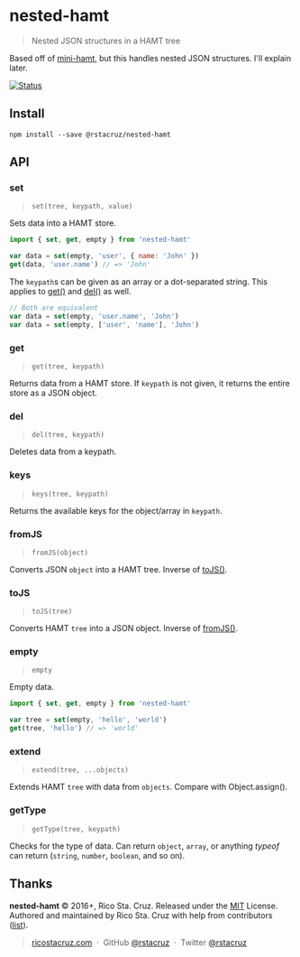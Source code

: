# nested-hamt

> Nested JSON structures in a HAMT tree

Based off of [mini-hamt], but this handles nested JSON structures. I'll explain later.

[![Status](https://travis-ci.org/rstacruz/nested-hamt.svg?branch=master)](https://travis-ci.org/rstacruz/nested-hamt "See test builds")

[mini-hamt]: https://www.npmjs.com/package/mini-hamt

## Install

```
npm install --save @rstacruz/nested-hamt
```

## API

### set

> `set(tree, keypath, value)`

Sets data into a HAMT store.

```js
import { set, get, empty } from 'nested-hamt'

var data = set(empty, 'user', { name: 'John' })
get(data, 'user.name') // => 'John'
```

The `keypath`s can be given as an array or a dot-separated string. This applies to [get()](#get) and [del()](#del) as well.

```js
// Both are equivalent
var data = set(empty, 'user.name', 'John')
var data = set(empty, ['user', 'name'], 'John')
```

### get

> `get(tree, keypath)`

Returns data from a HAMT store. If `keypath` is not given, it returns the entire store as a JSON object.

### del

> `del(tree, keypath)`

Deletes data from a keypath.

### keys

> `keys(tree, keypath)`

Returns the available keys for the object/array in `keypath`.

### fromJS

> `fromJS(object)`

Converts JSON `object` into a HAMT tree. Inverse of [toJS()](#tojs).

### toJS

> `toJS(tree)`

Converts HAMT `tree` into a JSON object. Inverse of [fromJS()](#fromjs).

### empty

> `empty`

Empty data.

```js
import { set, get, empty } from 'nested-hamt'

var tree = set(empty, 'hello', 'world')
get(tree, 'hello') // => 'world'
```

### extend

> `extend(tree, ...objects)`

Extends HAMT `tree` with data from `objects`. Compare with Object.assign().

### getType

> `getType(tree, keypath)`

Checks for the type of data. Can return `object`, `array`, or anything *typeof* can return (`string`, `number`, `boolean`, and so on).

## Thanks

**nested-hamt** © 2016+, Rico Sta. Cruz. Released under the [MIT] License.<br>
Authored and maintained by Rico Sta. Cruz with help from contributors ([list][contributors]).

> [ricostacruz.com](http://ricostacruz.com) &nbsp;&middot;&nbsp;
> GitHub [@rstacruz](https://github.com/rstacruz) &nbsp;&middot;&nbsp;
> Twitter [@rstacruz](https://twitter.com/rstacruz)

[MIT]: http://mit-license.org/
[contributors]: http://github.com/rstacruz/nested-hamt/contributors
